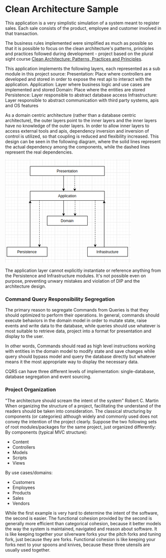 # Clean Architecture Sample
This application is a very simplistic simulation of a system meant to register sales. Each sale consists of the product, employee and customer involved in that transaction.

The business rules implemented were simplified as much as possible so that it is possible to focus on the clean architecture's patterns, principles and practices 
followed during development - project based on the plural sight course [Clean Architecture: Patterns, Practices and Principles](https://app.pluralsight.com/library/courses/clean-architecture-patterns-practices-principles).

This application implements the following layers, each represented as a sub module in this project source:
Presentation: Place where controllers are developed and stored in order to expose the rest api to interact with the application.
Application: Layer where business logic and use cases are implemented and stored 
Domain: Place where the entities are stored
Persistence: Layer responsible to abstract database access
Infrastructure: Layer responsible to abstract communication with third party systems, apis and OS features 

As a domain centric architecture (rather than a database centric architecture), the outer layers point to the inner layers and the inner layers have no 
knowledge of the outer layers. In order to allow inner layers to access external tools and apis, dependency inversion and inversion of control is utilized, 
so that coupling is reduced and flexibility increased. This design can be seen in the following diagram, where the solid lines represent the actual dependency among the components, while the dashed lines represent the real dependencies.

![Image of Yaktocat](https://github.com/gabrielcedran/clean-architecture-simple-sample/blob/master/diagram.png) 

The application layer cannot explicitly instantiate or reference anything from the Persistence and Infrastructure modules. 
It's not possible even on purpose, preventing unwary mistakes and violation of DIP and the architecture design.

### Command Query Responsibility Segregation
The primary reason to segregate Commands from Queries is that they should optimized to perform their operations. In general,
commands should execute behaviors in the domain model in order to mutate state, raise events and write data to the database,
while queries should use whatever is most suitable to retrieve data, project into a format for presentation and display to the user.

In other words, Commands should read as high level instructions working with entities in the domain model to modify state and save changes
while query should bypass model and query the database directly but whatever means it the most appropriate way to display the necessary data.

CQRS can have three different levels of implementation: single-database, database segregation and event sourcing.


### Project Organization
"The architecture should scream the intent of the system" Robert C. Martin
When organizing the structure of a project, facilitating the understand of the readers should be taken into consideration.
The classical structuring by components (or categories) although widely and commonly used does not convey the intention of the 
project clearly. Suppose the two following sets of root modules/packages for the same project, just organized differently:
By components (typical MVC structure):
- Content
- Controllers
- Models
- Scripts
- Views

By use cases/domains:
- Customers
- Employees
- Products
- Sales
- Vendors
  
While the first example is very hard to determine the intent of the software, the second is easier.
The functional cohesion provided by the second is generally more efficient than categorical cohesion, because it better models
the way the system is maintained, navigated and reason about software.
It is like keeping together your silverware forks your the pitch forks and tuning fork, just because they are forks.
Functional cohesion is like keeping your forks next to your spoons and knives, because these three utensils are usually used together.   


